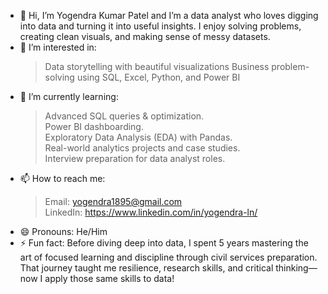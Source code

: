 - 👋 Hi, I’m Yogendra Kumar Patel and I’m a data analyst who loves digging into data and turning it into useful insights. I enjoy solving problems, creating clean visuals, and making sense of messy datasets.
- 👀 I’m interested in:
     > Data storytelling with beautiful visualizations 
     > Business problem-solving using SQL, Excel, Python, and Power BI 
- 🌱 I’m currently learning:
     > Advanced SQL queries & optimization.  
     > Power BI dashboarding.  
     > Exploratory Data Analysis (EDA) with Pandas.  
     > Real-world analytics projects and case studies.  
     > Interview preparation for data analyst roles.
- 📫 How to reach me:
     > Email: yogendra1895@gmail.com  
     > LinkedIn: https://www.linkedin.com/in/yogendra-ln/
- 😄 Pronouns: He/Him
- ⚡ Fun fact:
     Before diving deep into data, I spent 5 years mastering the art of focused learning and discipline through civil services preparation. That journey taught me resilience, research skills, and critical thinking—now I apply those same skills to data!  

<!---
Yogendra1895/Yogendra1895 is a ✨ special ✨ repository because its `README.md` (this file) appears on your GitHub profile.
You can click the Preview link to take a look at your changes.
--->

